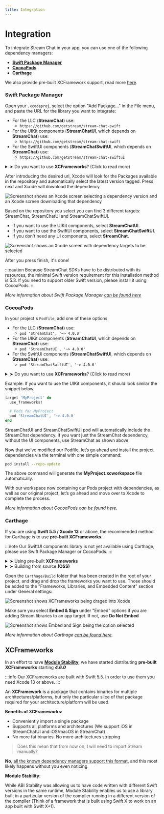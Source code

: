 ```yaml
---
title: Integration
---
```


# Integration

To integrate Stream Chat in your app, you can use one of the following dependency managers:

- [**Swift Package Manager**](#swift-package-manager)
- [**CocoaPods**](#cocoapods)
- [**Carthage**](#carthage)

We also provide pre-built XCFramework support, read more [here](#xcframeworks).

### Swift Package Manager

Open your `.xcodeproj`, select the option "Add Package..." in the File menu, and paste the URL for the library you want to integrate:

- For the LLC (**StreamChat**) use:
  - `https://github.com/getstream/stream-chat-swift`
- For the UIKit components (**StreamChatUI**, which depends on **StreamChat**) use:
  - `https://github.com/getstream/stream-chat-swift`
- For the SwiftUI components (**StreamChatSwiftUI**, which depends on **StreamChat**) use:
  - `https://github.com/getstream/stream-chat-swiftui`

<details><summary>➤ Do you want to use <b>XCFrameworks</b>? (Click to read more)</summary>
<p>

:::caution
Our XCFrameworks are built with **Swift 5.5**. In order to use them you need **Xcode 13** or above
:::

You can learn more about [our Module Stable XCFrameworks here](#xcframeworks)

- For the LLC (**StreamChat**) use:
  - `https://github.com/getstream/stream-chat-swift-spm`
- For the UIKit components (**StreamChatUI**, which depends on **StreamChat**) use:
  - `https://github.com/getstream/stream-chat-swift-spm`
- For the SwiftUI components (**StreamChatSwiftUI**, which depends on **StreamChat**) use:
  - `https://github.com/getstream/stream-chat-swiftui-spm`

</p>
</details>


After introducing the desired url, Xcode will look for the Packages available in the repository and automatically select the latest version tagged. Press next and Xcode will download the dependency.

![Screenshot shows an Xcode screen selecting a dependency version and an Xcode screen downloading that dependency](../assets/spm-01.png)

Based on the repository you select you can find 3 different targets: StreamChat, StreamChatUI and StreamChatSwiftUI.

- If you want to use the UIKit components, select **StreamChatUI**.
- If you want to use the SwiftUI components, select **StreamChatSwiftUI**.
- If you don't need any UI components, select **StreamChat**.

![Screenshot shows an Xcode screen with dependency targets to be selected](../assets/spm-02.png)

After you press finish, it's done!

:::caution
Because StreamChat SDKs have to be distributed with its resources, the minimal Swift version requirement for this installation method is 5.3. If you need to support older Swift version, please install it using CocoaPods.
:::

_More information about Swift Package Manager [can be found here](https://www.swift.org/package-manager/)_

### CocoaPods

In your project's `Podfile`, add one of these options

- For the LLC (**StreamChat**) use:
  - `pod 'StreamChat', '~> 4.0.0'`
- For the UIKit components (**StreamChatUI**, which depends on **StreamChat**) use:
  - `pod 'StreamChatUI', '~> 4.0.0'`
- For the SwiftUI components (**StreamChatSwiftUI**, which depends on **StreamChat**) use:
  - `pod 'StreamChatSwiftUI', '~> 4.0.0'`

<details><summary>➤ Do you want to use <b>XCFrameworks</b>? (Click to read more)</summary>
<p>

:::caution
Our XCFrameworks are built with **Swift 5.5**. In order to use them you need **Xcode 13** or above
:::

You can learn more about [our Module Stable XCFrameworks here](#xcframeworks)

- For the LLC (**StreamChat**) use:
  - `pod 'StreamChat-XCFramework', '~> 4.6.0'`
- For the UIKit components (**StreamChatUI**, which depends on **StreamChat**) use:
  - `pod 'StreamChatUI-XCFramework', '~> 4.6.0'`

</p>
</details>

Example: If you want to use the UIKit components, it should look similar the snippet below.

```ruby
target 'MyProject' do
  use_frameworks!

  # Pods for MyProject
  pod 'StreamChatUI', '~> 4.0.0'
end
```

StreamChatUI and StreamChatSwiftUI pod will automatically include the StreamChat dependency. If you want just the StreamChat dependency, without the UI components, use StreamChat as shown above.

Now that we’ve modified our Podfile, let’s go ahead and install the project dependencies via the terminal with one simple command:

```bash
pod install --repo-update
```

The above command will generate the **MyProject.xcworkspace** file automatically.

With our workspace now containing our Pods project with dependencies, as well as our original project, let’s go ahead and move over to Xcode to complete the process.

_More information about CocoaPods [can be found here](https://cocoapods.org/)._

### Carthage

If you are using **Swift 5.5 / Xcode 13** or above, the recommended method for Carthage is to use **pre-built XCFrameworks**.

:::note
Our SwiftUI components library is not yet available using Carthage, please use Swift Package Manager or CocoaPods.
:::

<details><summary>➤ Using pre-built <b>XCFrameworks</b></summary>
<p>

:::caution
Our XCFrameworks are built with **Swift 5.5**. In order to use them you need **Xcode 13** or above
:::

You can learn more about [our Module Stable XCFrameworks here](#xcframeworks)

- For the LLC (**StreamChat**) use:
  - `binary "https://raw.githubusercontent.com/GetStream/stream-chat-swift/main/StreamChatArtifacts.json" ~> 4.6`
- For the UIKit components (**StreamChatUI**, which depends on **StreamChat**) use:
  - `binary "https://raw.githubusercontent.com/GetStream/stream-chat-swift/main/StreamChatArtifacts.json" ~> 4.6`

Now that we’ve modified our Cartfile, let’s go ahead and install the project dependencies via the terminal with one simple command:

```bash
carthage update --use-xcframeworks
```

The previous command will download pre-built XCFrameworks. You now need to add those to your project. Keep reading.

</p>
</details>

<details><summary>➤ Building from source <b>(OSS)</b></summary>
<p>

In your project's `Cartfile`, add one of these options

- For the LLC (**StreamChat**) use:
  - `github "getstream/stream-chat-swift" ~> 4.6.0`
- For the UIKit components (**StreamChatUI**, which depends on **StreamChat**) use:
  - `github "getstream/stream-chat-swift" ~> 4.6.0`

Now that we’ve modified our Cartfile, let’s go ahead and install the project dependencies via the terminal with one simple command:

```bash
carthage update --use-xcframeworks --no-use-binaries --platform iOS
```

The previous command will create pre-built XCFrameworks built from our source code (This might take a while ⏱). You now need to add those to your project. Keep reading.

</p>
</details>

Open the `Carthage/Build` folder that has been created in the root of your project, and drag and drop the frameworks you want to use. Those should be added to the "Frameworks, Libraries, and Embedded Content" section under General settings:

![Screenshot shows XCFrameworks being draged into Xcode](../assets/carthage-drag.png)

Make sure you select **Embed & Sign** under "Embed" options if you are adding Stream libraries to an app target. If not, use **Do Not Embed**

![Screenshot shows Embed and Sign being the option selected](../assets/carthage-embed-and-sign.png)

_More information about Carthage [can be found here](https://github.com/Carthage/Carthage)._

## XCFrameworks

In an effort to have [**Module Stability**](https://www.swift.org/blog/library-evolution/), we have started distributing **pre-built XCFrameworks** starting ***4.6.0***

:::info
Our XCFrameworks are built with Swift 5.5. In order to use them you need Xcode 13 or above.
:::

An **XCFramework** is a package that contains binaries for multiple architectures/platforms, but only the particular slice of that package required for your architecture/platform will be used.

**Benefits of XCFrameworks:**
- Conveniently import a single package
- Supports all platforms and architectures (We support iOS in StreamChatUI and iOS/macOS in StreamChat)
- No more fat binaries. No more architectures stripping

> Does this mean that from now on, I will need to import Stream manually?

**No**, [all the known dependency managers support this format](#), and this most likely happens without you even noticing.


**Module Stability:**

While ABI Stability was allowing us to have code written with different Swift versions in the same runtime, Module Stability enables us to use a library built in a particular version of the compiler running in a different version of the compiler (Think of a framework that is built using Swift X to work on an app built with Swift X+1).